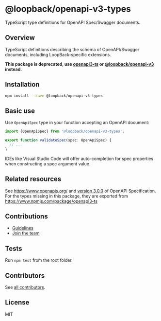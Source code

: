 # @loopback/openapi-v3-types

TypeScript type definitions for OpenAPI Spec/Swagger documents.

## Overview

TypeScript definitions describing the schema of OpenAPI/Swagger documents,
including LoopBack-specific extensions.

**This package is deprecated, use
[openapi3-ts](https://www.npmjs.com/package/openapi3-ts) or
[@loopback/openapi-v3](https://www.npmjs.com/package/@loopback/openapi-v3)
instead.**

## Installation

```sh
npm install --save @loopback/openapi-v3-types
```

## Basic use

Use `OpenApiSpec` type in your function accepting an OpenAPI document:

```ts
import {OpenApiSpec} from '@loopback/openapi-v3-types';

export function validateSpec(spec: OpenApiSpec) {
  // ...
}
```

IDEs like Visual Studio Code will offer auto-completion for spec properties when
constructing a spec argument value.

## Related resources

See <https://www.openapis.org/> and
[version 3.0.0](https://github.com/OAI/OpenAPI-Specification/blob/master/versions/3.0.0.md)
of OpenAPI Specification. For the types missing in this package, they are
exported from <https://www.npmjs.com/package/openapi3-ts>

## Contributions

- [Guidelines](https://github.com/strongloop/loopback-next/blob/master/docs/CONTRIBUTING.md)
- [Join the team](https://github.com/strongloop/loopback-next/issues/110)

## Tests

Run `npm test` from the root folder.

## Contributors

See
[all contributors](https://github.com/strongloop/loopback-next/graphs/contributors).

## License

MIT
